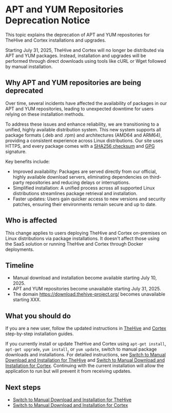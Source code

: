 # APT and YUM Repositories Deprecation Notice

This topic explains the deprecation of APT and YUM repositories for TheHive and Cortex installations and upgrades.

Starting July 31, 2025, TheHive and Cortex will no longer be distributed via APT and YUM packages. Instead, installation and upgrades will be performed through direct downloads using tools like cURL or Wget followed by manual installation.

## Why APT and YUM repositories are being deprecated

Over time, several incidents have affected the availability of packages in our APT and YUM repositories, leading to unexpected downtime for users relying on these installation methods.

To address these issues and enhance reliability, we are transitioning to a unified, highly available distribution system. This new system supports all package formats (.deb and .rpm) and architectures (AMD64 and ARM64), providing a consistent experience across Linux distributions. Our site uses HTTPS, and every package comes with a [SHA256 checksum](https://linux.die.net/man/1/sha256sum) and [GPG](https://www.gnupg.org/) signature.

Key benefits include:

* Improved availability: Packages are served directly from our official, highly available download servers, eliminating dependencies on third-party repositories and reducing delays or interruptions.
* Simplified installation: A unified process across all supported Linux distributions streamlines package retrieval and installation.
* Faster updates: Users gain quicker access to new versions and security patches, ensuring their environments remain secure and up to date.

## Who is affected

This change applies to users deploying TheHive and Cortex on-premises on Linux distributions via package installations. It doesn't affect those using the SaaS solution or running TheHive and Cortex through Docker deployments.

## Timeline

* Manual download and installation become available starting July 10, 2025.
* APT and YUM repositories become unavailable starting July 31, 2025.
* The domain https://download.thehive-project.org/ becomes unavailable starting XXX.

## What you should do

If you are a new user, follow the updated instructions in [TheHive](../../installation/step-by-step-installation-guide.md) and [Cortex](../../../cortex/installation-and-configuration/step-by-step-guide.md) step-by-step installation guides.

If you currently install or update TheHive and Cortex using `apt-get install`, `apt-get upgrade`, `yum install`, or `yum update`, switch to manual package downloads and installations. For detailed instructions, see [Switch to Manual Download and Installation for TheHive](switch-to-manual-download-installation-thehive.md) and [Switch to Manual Download and Installation for Cortex](switch-to-manual-download-installation-thehive.md). Continuing with the current installation will allow the application to run but will prevent it from receiving updates.

<h2>Next steps</h2>

* [Switch to Manual Download and Installation for TheHive](switch-to-manual-download-installation-thehive.md)
* [Switch to Manual Download and Installation for Cortex](../../../cortex/operations/switch-to-manual-download-installation-cortex.md)